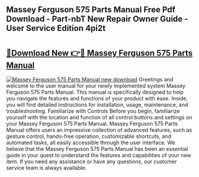 ## Massey Ferguson 575 Parts Manual Free Pdf Download - Part-nbT New Repair Owner Guide - User Service Edition 4pi2t

# <h2><a href="http://bc70988.oget.top/?id=Massey+Ferguson+575+Parts+Manual">🔗Download New 👉🔴 Massey Ferguson 575 Parts Manual</a></h2>

[![Massey Ferguson 575 Parts Manual new download](https://i.imgur.com/5g1atiW.png)](http://bc70988.oget.top/?id=Massey+Ferguson+575+Parts+Manual)
Greetings and welcome to the user manual for your newly implemented system Massey Ferguson 575 Parts Manual. This manual is specifically designed to help you navigate the features and functions of your product with ease. Inside, you will find detailed instructions for installation, usage, maintenance, and troubleshooting. Familiarize with Controls Before you begin, familiarize yourself with the location and function of all control buttons and settings on your Massey Ferguson 575 Parts Manual. Massey Ferguson 575 Parts Manual offers users an impressive collection of advanced features, such as gesture control, hands-free operation, customizable shortcuts, and automated tasks, all easily accessible through the user interface. We believe that the Massey Ferguson 575 Parts Manual has been an essential guide in your quest to understand the features and capabilities of your new item. If you need any assistance or have any questions, our customer service team is always available.
